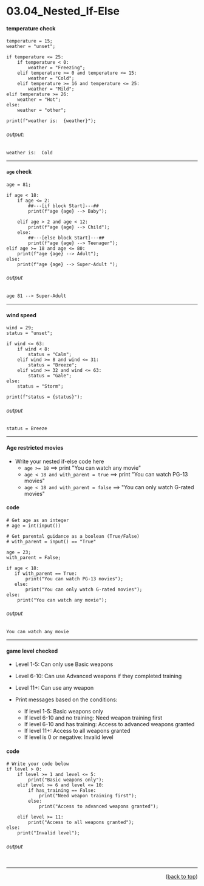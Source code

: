 <a name="topage"></a>

# 03.04_Nested_If-Else


#### temperature check

```
temperature = 15;
weather = "unset";

if temperature <= 25:
    if temperature < 0:
        weather = "Freezing";
    elif temperature >= 0 and temperature <= 15:
        weather = "Cold";
    elif temperature >= 16 and temperature <= 25:
        weather = "Mild";
elif temperature >= 26:
    weather = "Hot";
else:
    weather = "other";
  
print(f"weather is:  {weather}");
```

###### output: 

```
weather is:  Cold
```

----

#### `age` check

```
age = 81;

if age < 18:
    if age <= 2:
        ##---[if block Start]---##
        print(f"age {age} --> Baby");

    elif age > 2 and age < 12:
        print(f"age {age} --> Child");
    else:
        ##---[else block Start]---##
        print(f"age {age} --> Teenager");
elif age >= 18 and age <= 80:
    print(f"age {age} --> Adult");
else:
    print(f"age {age} --> Super-Adult ");
```

###### output
```
age 81 --> Super-Adult
```

----

#### wind speed

```
wind = 29;
status = "unset";

if wind <= 63:
    if wind < 8:
        status = "Calm";
    elif wind >= 8 and wind <= 31:
        status = "Breeze";
    elif wind >= 32 and wind <= 63:
        status = "Gale";
else:
    status = "Storm";

print(f"status = {status}");
```

###### output
```
status = Breeze
```


----

#### Age restricted movies

* Write your nested if-else code here
    * `age >= 18` ==> print  "You can watch any movie"
    * `age < 18 and with_parent = true`  ==> print "You can watch PG-13 movies"
    * `age < 18 and with_parent = false`  ==> "You can only watch G-rated movies"


#### code

```
# Get age as an integer
# age = int(input())

# Get parental guidance as a boolean (True/False)
# with_parent = input() == "True"

age = 23;
with_parent = False;

if age < 18:
   if with_parent == True:
       print("You can watch PG-13 movies");
   else:
       print("You can only watch G-rated movies");   
else:
    print("You can watch any movie");  
```

###### output

```
You can watch any movie
```



----

#### game level checked

* Level 1-5: Can only use Basic weapons
* Level 6-10: Can use Advanced weapons if they completed training
* Level 11+: Can use any weapon

* Print messages based on the conditions:
    * If level 1-5: Basic weapons only
    * If level 6-10 and no training: Need weapon training first
    * If level 6-10 and has training: Access to advanced weapons granted
    * If level 11+: Access to all weapons granted
    * If level is 0 or negative: Invalid level

#### code

```
# Write your code below
if level > 0:
    if level >= 1 and level <= 5:
        print("Basic weapons only");
    elif level >= 6 and level <= 10:
        if has_training == False:
            print("Need weapon training first");
        else:
            print("Access to advanced weapons granted");
    
    elif level >= 11:
        print("Access to all weapons granted");
else:
    print("Invalid level");
```


###### output

```
```

----

<p align="right">(<a href="#topage">back to top</a>)</p>
<br/>
